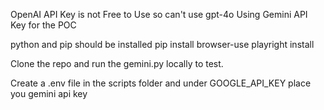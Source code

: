 OpenAI API Key is not Free to Use so can't use gpt-4o
Using Gemini API Key for the POC

python and pip should be installed
pip install browser-use
playright install

Clone the repo and run the gemini.py locally to test.

Create a .env file in the scripts folder and under GOOGLE_API_KEY place you gemini api key
